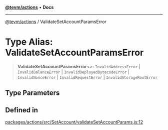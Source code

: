 [**@tevm/actions**](../README.md) • **Docs**

***

[@tevm/actions](../globals.md) / ValidateSetAccountParamsError

# Type Alias: ValidateSetAccountParamsError

> **ValidateSetAccountParamsError**\<\>: `InvalidAddressError` \| `InvalidBalanceError` \| `InvalidDeployedBytecodeError` \| `InvalidNonceError` \| `InvalidRequestError` \| `InvalidStorageRootError`

## Type Parameters

## Defined in

[packages/actions/src/SetAccount/validateSetAccountParams.js:12](https://github.com/qbzzt/tevm-monorepo/blob/main/packages/actions/src/SetAccount/validateSetAccountParams.js#L12)
